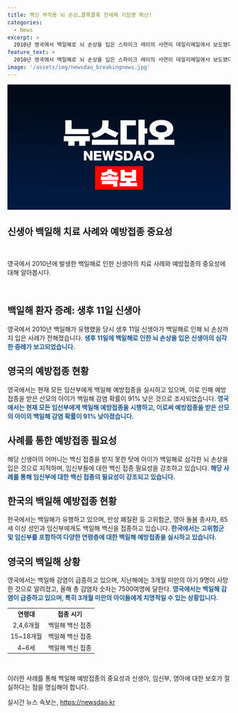 ```yaml
---
title: 백신 부작용 뇌 손상…콜록콜록 전세계 기침병 확산!
categories:
  - News
excerpt: >
  2010년 영국에서 백일해로 뇌 손상을 입은 스파이크 레이의 사연이 데일리메일에서 보도됐다. 스파이크의 어머니는 백신 접종을 강력히 촉구하고, 임신부에게 백신을 투여하는 것의 중요성을 강조했다. 한국에서도 백일해가 유행하고 있으며, 영국에서는 백일해 감염이 급증하여 비상이 걸렸다. 현재 영국에서는 백일해로 9명의 아기가 사망하고, 총감염자 숫자는 7500여명에 달해 전년도의 9배에 달한다. (총 149자)
feature_text: >
  2010년 영국에서 백일해로 뇌 손상을 입은 스파이크 레이의 사연이 데일리메일에서 보도됐다. 스파이크의 어머니는 백신 접종을 강력히 촉구하고, 임신부에게 백신을 투여하는 것의 중요성을 강조했다. 한국에서도 백일해가 유행하고 있으며, 영국에서는 백일해 감염이 급증하여 비상이 걸렸다. 현재 영국에서는 백일해로 9명의 아기가 사망하고, 총감염자 숫자는 7500여명에 달해 전년도의 9배에 달한다. (총 149자)
image: '/assets/img/newsdao_breakingnews.jpg'
---
```


<p><img src="/assets/img/newsdao_breakingnews.jpg" alt="koreaapp 속보" /></p>

<h2 data-ke-size="size26">신생아 백일해 치료 사례와 예방접종 중요성</h2>

<p data-ke-size="size16">&nbsp;</p>

<p>영국에서 2010년에 발생한 백일해로 인한 신생아의 치료 사례와 예방접종의 중요성에 대해 알아봅시다.</p>

<p data-ke-size="size16">&nbsp;</p>

<h2 data-ke-size="size26">백일해 환자 증례: 생후 11일 신생아</h2>

<p data-ke-size="size16">영국에서 2010년 백일해가 유행했을 당시 생후 11일 신생아가 백일해로 인해 뇌 손상까지 입은 사례가 전해졌습니다.<b><span style="color: #1a5490;"> 생후 11일에 백일해로 인한 뇌 손상을 입은 신생아의 심각한 증례가 보고되었습니다.</span></b></p>

<h2 data-ke-size="size26">영국의 예방접종 현황</h2>

<p data-ke-size="size16">영국에서는 현재 모든 임산부에게 백일해 예방접종을 실시하고 있으며, 이로 인해 예방접종을 받은 산모의 아이가 백일해 감염 확률이 91% 낮은 것으로 조사되었습니다.<b><span style="color: #1a5490;"> 영국에서는 현재 모든 임산부에게 백일해 예방접종을 시행하고, 이로써 예방접종을 받은 산모의 아이의 백일해 감염 확률이 91% 낮아졌습니다.</span></b></p>

<h2 data-ke-size="size26">사례를 통한 예방접종 필요성</h2>

<p data-ke-size="size16">해당 신생아의 어머니는 백신 접종을 받지 못한 탓에 아이가 백일해로 심각한 뇌 손상을 입은 것으로 지적하며, 임신부들에 대한 백신 접종 필요성을 강조하고 있습니다.<b><span style="color: #1a5490;"> 해당 사례를 통해 임신부에 대한 백신 접종의 필요성이 강조되고 있습니다.</span></b></p>

<h2 data-ke-size="size26">한국의 백일해 예방접종 현황</h2>

<p data-ke-size="size16">한국에서는 백일해가 유행하고 있으며, 만성 폐질환 등 고위험군, 영아 돌봄 종사자, 65세 이상 성인과 임신부에게도 백일해 백신을 접종하고 있습니다.<b><span style="color: #1a5490;"> 한국에서는 고위험군 및 임신부를 포함하여 다양한 연령층에 대한 백일해 예방접종을 실시하고 있습니다.</span></b></p>

<h2 data-ke-size="size26">영국의 백일해 상황</h2>

<p data-ke-size="size16">영국에서는 백일해 감염이 급증하고 있으며, 지난해에는 3개월 미만의 아기 9명이 사망한 것으로 알려졌고, 올해 총 감염자 숫자는 7500여명에 달한다.<b><span style="color: #1a5490;"> 영국에서는 백일해 감염이 급증하고 있으며, 특히 3개월 미만의 아이들에게 치명적일 수 있는 상황입니다.</span></b></p>

<table>
    <tbody>
        <tr>
            <td style="text-align: center; height: 17px;"><b>연령대</b></td>
            <td style="text-align: center; height: 17px;"><b>접종 시기</b></td>
        </tr>
        <tr>
            <td style="text-align: center; height: 17px;">2,4,6개월</td>
            <td style="text-align: center; height: 17px;">백일해 백신 접종</td>
        </tr>
        <tr>
            <td style="text-align: center; height: 17px;">15~18개월</td>
            <td style="text-align: center; height: 17px;">백일해 백신 접종</td>
        </tr>
        <tr>
            <td style="text-align: center; height: 17px;">4~6세</td>
            <td style="text-align: center; height: 17px;">백일해 백신 접종</td>
        </tr>
    </tbody>
</table>

<p data-ke-size="size16">&nbsp;</p>

<p>이러한 사례를 통해 백일해 예방접종의 중요성과 신생아, 임신부, 영아에 대한 보호가 절실하다는 점을 명심해야 합니다.</p>
실시간 뉴스 속보는, <a href="https://newsdao.kr" rel="dofollow">https://newsdao.kr</a>


